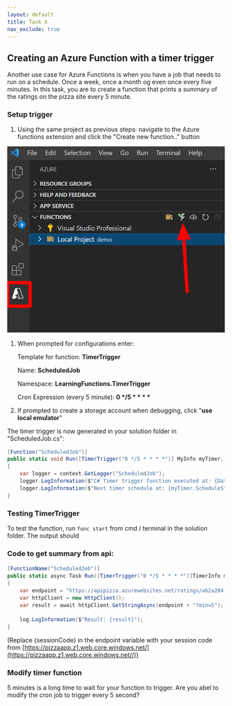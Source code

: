 ```yaml
---
layout: default
title: Task X
nav_exclude: true
---
```



## Creating an Azure Function with a timer trigger
Another use case for Azure Functions is when you have a job that needs to run on a schedule. Once a week, once a month og even once every five minutes. In this task, you are to create a function that prints a summary of the ratings on the pizza site every 5 minute.

### Setup trigger

1. Using the same project as previous steps: navigate to the Azure functions extension and click the "Create new function.." button

![Timer trigger creation](images/create_timer_trigger.png)

1. When prompted for configurations enter:

    Template for function:  **TimerTrigger**

    Name: **ScheduledJob**

    Namespace: **LearningFunctions.TimerTrigger**

    Cron Expression (every 5 minute): __0 */5 * * * *__

2. If prompted to create a storage account when debugging, click "**use local emulator**"

The timer trigger is now generated in your solution folder in "ScheduledJob.cs": 

```csharp
[Function("ScheduledJob")]
public static void Run([TimerTrigger("0 */5 * * * *")] MyInfo myTimer, FunctionContext context)
{
    var logger = context.GetLogger("ScheduledJob");
    logger.LogInformation($"C# Timer trigger function executed at: {DateTime.Now}");
    logger.LogInformation($"Next timer schedule at: {myTimer.ScheduleStatus.Next}");
}
```

### Testing TimerTrigger

To test the function, run `func start` from cmd / terminal in the solution folder. The output should 

### Code to get summary from api:

```csharp
[FunctionName("ScheduledJob")]
public static async Task Run([TimerTrigger("0 */5 * * * *")]TimerInfo myTimer, ILogger log)
{
    var endpoint = "https://apipizza.azurewebsites.net/ratings/ab2a204f-c5f1-424b-85e2-d8d7ac4730cc";
    var httpClient = new HttpClient();
    var result = await httpClient.GetStringAsync(endpoint + "?min=5");

    log.LogInformation($"Result: {result}");
}
```

(Replace {sessionCode} in the endpoint variable with your session code from [https://pizzaapp.z1.web.core.windows.net/](https://pizzaapp.z1.web.core.windows.net//))

### Modify timer function

5 minutes is a long time to wait for your function to trigger. Are you abel to modify the cron job to trigger every 5 second?
